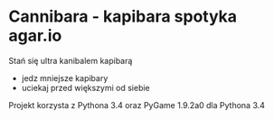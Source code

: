 # Cannibara - kapibara spotyka agar.io

Stań się ultra kanibalem kapibarą

 - jedz mniejsze kapibary
 - uciekaj przed większymi od siebie 
 
Projekt korzysta z Pythona 3.4 oraz PyGame 1.9.2a0 dla Pythona 3.4 